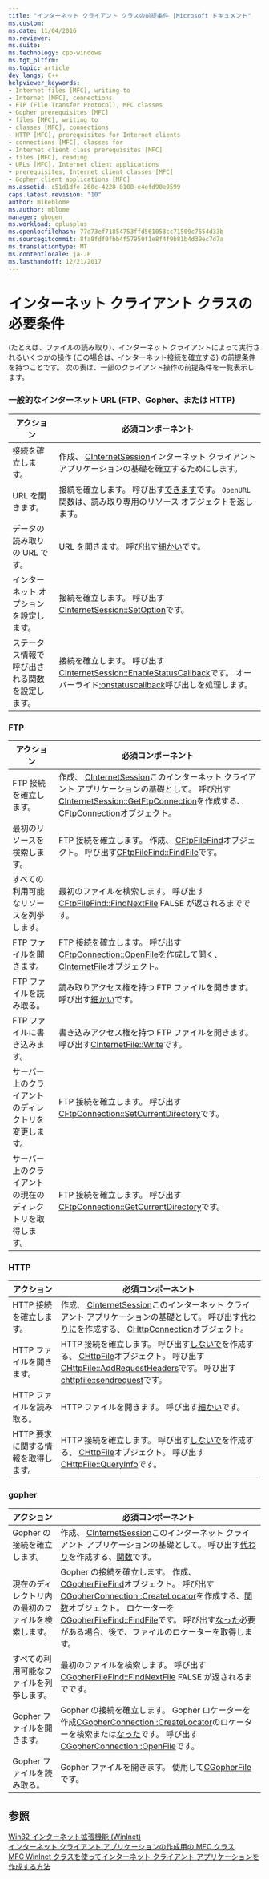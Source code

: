 ```yaml
---
title: "インターネット クライアント クラスの前提条件 |Microsoft ドキュメント"
ms.custom: 
ms.date: 11/04/2016
ms.reviewer: 
ms.suite: 
ms.technology: cpp-windows
ms.tgt_pltfrm: 
ms.topic: article
dev_langs: C++
helpviewer_keywords:
- Internet files [MFC], writing to
- Internet [MFC], connections
- FTP (File Transfer Protocol), MFC classes
- Gopher prerequisites [MFC]
- files [MFC], writing to
- classes [MFC], connections
- HTTP [MFC], prerequisites for Internet clients
- connections [MFC], classes for
- Internet client class prerequisites [MFC]
- files [MFC], reading
- URLs [MFC], Internet client applications
- prerequisites, Internet client classes [MFC]
- Gopher client applications [MFC]
ms.assetid: c51d1dfe-260c-4228-8100-e4efd90e9599
caps.latest.revision: "10"
author: mikeblome
ms.author: mblome
manager: ghogen
ms.workload: cplusplus
ms.openlocfilehash: 77d73ef71854753ffd561053cc71509c7654d33b
ms.sourcegitcommit: 8fa8fdf0fbb4f57950f1e8f4f9b81b4d39ec7d7a
ms.translationtype: MT
ms.contentlocale: ja-JP
ms.lasthandoff: 12/21/2017
---
```

# <a name="prerequisites-for-internet-client-classes"></a>インターネット クライアント クラスの必要条件
(たとえば、ファイルの読み取り)、インターネット クライアントによって実行されるいくつかの操作 (この場合は、インターネット接続を確立する) の前提条件を持つことです。 次の表は、一部のクライアント操作の前提条件を一覧表示します。  
  
### <a name="general-internet-url-ftp-gopher-or-http"></a>一般的なインターネット URL (FTP、Gopher、または HTTP)  
  
|アクション|必須コンポーネント|  
|------------|------------------|  
|接続を確立します。|作成、 [CInternetSession](../mfc/reference/cinternetsession-class.md)インターネット クライアント アプリケーションの基礎を確立するためにします。|  
|URL を開きます。|接続を確立します。 呼び出す[できます](../mfc/reference/cinternetsession-class.md#openurl)です。 `OpenURL`関数は、読み取り専用のリソース オブジェクトを返します。|  
|データの読み取りの URL です。|URL を開きます。 呼び出す[細かい](../mfc/reference/cinternetfile-class.md#read)です。|  
|インターネット オプションを設定します。|接続を確立します。 呼び出す[CInternetSession::SetOption](../mfc/reference/cinternetsession-class.md#setoption)です。|  
|ステータス情報で呼び出される関数を設定します。|接続を確立します。 呼び出す[CInternetSession::EnableStatusCallback](../mfc/reference/cinternetsession-class.md#enablestatuscallback)です。 オーバーライド[:onstatuscallback](../mfc/reference/cinternetsession-class.md#onstatuscallback)呼び出しを処理します。|  
  
### <a name="ftp"></a>FTP  
  
|アクション|必須コンポーネント|  
|------------|------------------|  
|FTP 接続を確立します。|作成、 [CInternetSession](../mfc/reference/cinternetsession-class.md)このインターネット クライアント アプリケーションの基礎として。 呼び出す[CInternetSession::GetFtpConnection](../mfc/reference/cinternetsession-class.md#getftpconnection)を作成する、 [CFtpConnection](../mfc/reference/cftpconnection-class.md)オブジェクト。|  
|最初のリソースを検索します。|FTP 接続を確立します。 作成、 [CFtpFileFind](../mfc/reference/cftpfilefind-class.md)オブジェクト。 呼び出す[CFtpFileFind::FindFile](../mfc/reference/cftpfilefind-class.md#findfile)です。|  
|すべての利用可能なリソースを列挙します。|最初のファイルを検索します。 呼び出す[CFtpFileFind::FindNextFile](../mfc/reference/cftpfilefind-class.md#findnextfile) FALSE が返されるまでです。|  
|FTP ファイルを開きます。|FTP 接続を確立します。 呼び出す[CFtpConnection::OpenFile](../mfc/reference/cftpconnection-class.md#openfile)を作成して開く、 [CInternetFile](../mfc/reference/cinternetfile-class.md)オブジェクト。|  
|FTP ファイルを読み取る。|読み取りアクセス権を持つ FTP ファイルを開きます。 呼び出す[細かい](../mfc/reference/cinternetfile-class.md#read)です。|  
|FTP ファイルに書き込みます。|書き込みアクセス権を持つ FTP ファイルを開きます。 呼び出す[CInternetFile::Write](../mfc/reference/cinternetfile-class.md#write)です。|  
|サーバー上のクライアントのディレクトリを変更します。|FTP 接続を確立します。 呼び出す[CFtpConnection::SetCurrentDirectory](../mfc/reference/cftpconnection-class.md#setcurrentdirectory)です。|  
|サーバー上のクライアントの現在のディレクトリを取得します。|FTP 接続を確立します。 呼び出す[CFtpConnection::GetCurrentDirectory](../mfc/reference/cftpconnection-class.md#getcurrentdirectory)です。|  
  
### <a name="http"></a>HTTP  
  
|アクション|必須コンポーネント|  
|------------|------------------|  
|HTTP 接続を確立します。|作成、 [CInternetSession](../mfc/reference/cinternetsession-class.md)このインターネット クライアント アプリケーションの基礎として。 呼び出す[代わりに](../mfc/reference/cinternetsession-class.md#gethttpconnection)を作成する、 [CHttpConnection](../mfc/reference/chttpconnection-class.md)オブジェクト。|  
|HTTP ファイルを開きます。|HTTP 接続を確立します。 呼び出す[しないで](../mfc/reference/chttpconnection-class.md#openrequest)を作成する、 [CHttpFile](../mfc/reference/chttpfile-class.md)オブジェクト。 呼び出す[CHttpFile::AddRequestHeaders](../mfc/reference/chttpfile-class.md#addrequestheaders)です。 呼び出す[chttpfile::sendrequest](../mfc/reference/chttpfile-class.md#sendrequest)です。|  
|HTTP ファイルを読み取る。|HTTP ファイルを開きます。 呼び出す[細かい](../mfc/reference/cinternetfile-class.md#read)です。|  
|HTTP 要求に関する情報を取得します。|HTTP 接続を確立します。 呼び出す[しないで](../mfc/reference/chttpconnection-class.md#openrequest)を作成する、 [CHttpFile](../mfc/reference/chttpfile-class.md)オブジェクト。 呼び出す[CHttpFile::QueryInfo](../mfc/reference/chttpfile-class.md#queryinfo)です。|  
  
### <a name="gopher"></a>gopher  
  
|アクション|必須コンポーネント|  
|------------|------------------|  
|Gopher の接続を確立します。|作成、 [CInternetSession](../mfc/reference/cinternetsession-class.md)このインターネット クライアント アプリケーションの基礎として。 呼び出す[代わり](../mfc/reference/cinternetsession-class.md#getgopherconnection)を作成する、[関数](../mfc/reference/cgopherconnection-class.md)です。|  
|現在のディレクトリ内の最初のファイルを検索します。|Gopher の接続を確立します。 作成、 [CGopherFileFind](../mfc/reference/cgopherfilefind-class.md)オブジェクト。 呼び出す[CGopherConnection::CreateLocator](../mfc/reference/cgopherconnection-class.md#createlocator)を作成する、[関数](../mfc/reference/cgopherlocator-class.md)オブジェクト。 ロケーターを[CGopherFileFind::FindFile](../mfc/reference/cgopherfilefind-class.md#findfile)です。 呼び出す[なった](../mfc/reference/cgopherfilefind-class.md#getlocator)必要がある場合、後で、ファイルのロケーターを取得します。|  
|すべての利用可能なファイルを列挙します。|最初のファイルを検索します。 呼び出す[CGopherFileFind::FindNextFile](../mfc/reference/cgopherfilefind-class.md#findnextfile) FALSE が返されるまでです。|  
|Gopher ファイルを開きます。|Gopher の接続を確立します。 Gopher ロケーターを作成[CGopherConnection::CreateLocator](../mfc/reference/cgopherconnection-class.md#createlocator)のロケーターを検索または[なった](../mfc/reference/cgopherfilefind-class.md#getlocator)です。 呼び出す[CGopherConnection::OpenFile](../mfc/reference/cgopherconnection-class.md#openfile)です。|  
|Gopher ファイルを読み取る。|Gopher ファイルを開きます。 使用して[CGopherFile](../mfc/reference/cgopherfile-class.md)です。|  
  
## <a name="see-also"></a>参照  
 [Win32 インターネット拡張機能 (WinInet)](../mfc/win32-internet-extensions-wininet.md)   
 [インターネット クライアント アプリケーションの作成用の MFC クラス](../mfc/mfc-classes-for-creating-internet-client-applications.md)   
 [MFC WinInet クラスを使ってインターネット クライアント アプリケーションを作成する方法](../mfc/writing-an-internet-client-application-using-mfc-wininet-classes.md)
